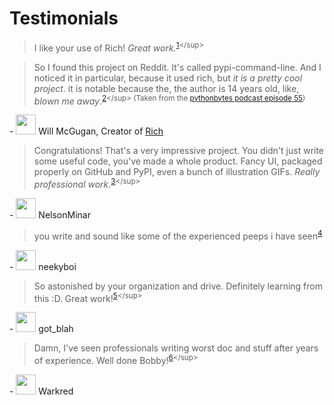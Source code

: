 # Testimonials

> I like your use of Rich! _Great work._<sup>[1](https://www.reddit.com/r/Python/comments/q8rrx7/i_made_a_commandlineinterface_for_pypi_as_a_14/#:~:text=i%20like%20your%20use%20of%20rich!%20great%20work.)</sup>

> So I found this project on Reddit. It's called pypi-command-line. And I noticed it in particular, because it used rich, but _it is a pretty cool project_. it is notable because the, the author is 14 years old, like, _blown me away_.<sup>[2](https://pythonbytes.fm/episodes/transcript/255/closember-eve-the-cure-for-hacktoberfest#:~:text=So%20I%20found,blown%20me%20away.)</sup> (Taken from the [pythonbytes podcast episode 55](https://pythonbytes.fm/episodes/show/255/closember-eve-the-cure-for-hacktoberfest))

\- <a href="https://github.com/willmcgugan" title="Will's GitHub Profile" target="_blank"><img id=testimonial-image src="https://avatars.githubusercontent.com/u/554369" width=32 /></a> <span id=testimonial-text>Will McGugan, Creator of [Rich](https://pypi.org/project/rich/)</span>

> Congratulations! That's a very impressive project. You didn't just write some useful code, you've made a whole product. Fancy UI, packaged properly on GitHub and PyPI, even a bunch of illustration GIFs. _Really professional work._<sup>[3](https://www.reddit.com/r/Python/comments/q8rrx7/i_made_a_commandlineinterface_for_pypi_as_a_14/#:~:text=congratulations!%20that's%20a%20very%20impressive%20project.%20you%20didn't%20just%20write%20some%20useful%20code%2C%20you've%20made%20a%20whole%20product.%20fancy%20ui%2C%20packaged%20properly%20on%20github%20and%20pypi%2C%20even%20a%20bunch%20of%20illustration%20gifs.%20really%20professional%20work.)</sup>

\- <a href="https://www.reddit.com/user/NelsonMinar/" title="NelsonMinar's Reddit Profile" target="_blank"><img id="testimonial-image" src="https://i.redd.it/snoovatar/avatars/b0683647-7fcd-47d7-9bb6-b5aa9815144d.png" width=32 /></a> <span id=testimonial-text>NelsonMinar</span>

> you write and sound like some of the experienced peeps i have seen<sup>[4](https://www.reddit.com/r/Python/comments/q8rrx7/i_made_a_commandlineinterface_for_pypi_as_a_14/#:~:text=you%20write%20and%20sound%20like%20some%20of%20the%20experienced%20peeps%20i%20have%20seen)</sup>

\- <a href="https://www.reddit.com/user/neekyboi/" title="neekyboi's Reddit Profile" target="_blank"><img id="testimonial-image" src="https://i.redd.it/snoovatar/avatars/f09b48d9-fbdc-4c6c-9980-861503b70bcf.png" width=32 /></a> <span id=testimonial-text>neekyboi</span>

> So astonished by your organization and drive. Definitely learning from this :D. Great work!<sup>[5](https://www.reddit.com/r/Python/comments/q8rrx7/i_made_a_commandlineinterface_for_pypi_as_a_14/#:~:text=so%20astonished%20by%20your%20organization%20and%20drive.%20definitely%20learning%20from%20this%20%3Ad.%20great%20work!)</sup>

\- <a href="https://www.reddit.com/user/got_blah/" title="got_blah's Reddit Profile" target="_blank"><img id="testimonial-image" src="https://i.redd.it/snoovatar/avatars/db6a1481-553b-4fb4-a746-67fb7047c33f.png" width=32 /></a> <span id=testimonial-text>got_blah</span>

> Damn, I've seen professionals writing worst doc and stuff after years of experience. Well done Bobby!<sup>[6](https://www.reddit.com/r/Python/comments/q8rrx7/i_made_a_commandlineinterface_for_pypi_as_a_14/#:~:text=damn%2C%20i've%20seen%20professionals%20writing%20worst%20doc%20and%20stuff%20after%20years%20of%20experience.%20well%20done%20bobby!)</sup>

\- <a href="https://www.reddit.com/user/Warkred/" title="Warkred's Reddit Profile" target="_blank"><img id="testimonial-image" src="https://www.redditstatic.com/avatars/defaults/v2/avatar_default_0.png" width=32 /></a> <span id=testimonial-text>Warkred</span>